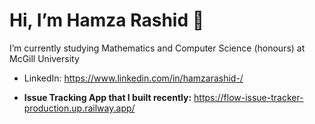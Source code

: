 # Hi, I’m Hamza Rashid 👋
I’m currently studying Mathematics and Computer Science (honours) at McGill University
- LinkedIn: https://www.linkedin.com/in/hamzarashid-/

- **Issue Tracking App that I built recently:** https://flow-issue-tracker-production.up.railway.app/
